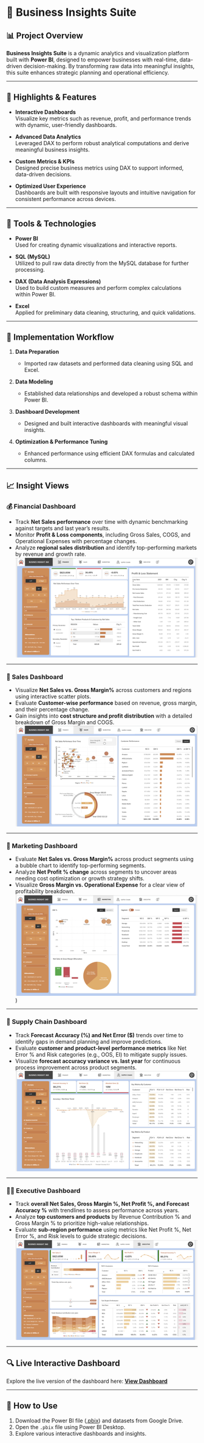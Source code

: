# 💼 Business Insights Suite

## 📊 Project Overview  
**Business Insights Suite** is a dynamic analytics and visualization platform built with **Power BI**, designed to empower businesses with real-time, data-driven decision-making. By transforming raw data into meaningful insights, this suite enhances strategic planning and operational efficiency.

---

## 🎯 Highlights & Features

- **Interactive Dashboards**  
  Visualize key metrics such as revenue, profit, and performance trends with dynamic, user-friendly dashboards.

- **Advanced Data Analytics**  
  Leveraged DAX to perform robust analytical computations and derive meaningful business insights.

- **Custom Metrics & KPIs**  
  Designed precise business metrics using DAX to support informed, data-driven decisions.

- **Optimized User Experience**  
  Dashboards are built with responsive layouts and intuitive navigation for consistent performance across devices.

---

## 🧰 Tools & Technologies

- **Power BI**  
  Used for creating dynamic visualizations and interactive reports.

- **SQL (MySQL)**  
  Utilized to pull raw data directly from the MySQL database for further processing.

- **DAX (Data Analysis Expressions)**  
  Used to build custom measures and perform complex calculations within Power BI.

- **Excel**  
  Applied for preliminary data cleaning, structuring, and quick validations.

---

## 🚀 Implementation Workflow

1. **Data Preparation**  
   - Imported raw datasets and performed data cleaning using SQL and Excel.

2. **Data Modeling**  
   - Established data relationships and developed a robust schema within Power BI.

3. **Dashboard Development**  
   - Designed and built interactive dashboards with meaningful visual insights.

4. **Optimization & Performance Tuning**  
   - Enhanced performance using efficient DAX formulas and calculated columns.

---

## 📈 Insight Views

### 💰 Financial Dashboard  
- Track **Net Sales performance** over time with dynamic benchmarking against targets and last year’s results.  
- Monitor **Profit & Loss components**, including Gross Sales, COGS, and Operational Expenses with percentage changes.  
- Analyze **regional sales distribution** and identify top-performing markets by revenue and growth rate.
![Financial Dashboard](https://github.com/nagansureyash/PowerBI-BI-360/blob/main/Finance%20View.png)

---

### 🛒 Sales Dashboard  
- Visualize **Net Sales vs. Gross Margin%** across customers and regions using interactive scatter plots.  
- Evaluate **Customer-wise performance** based on revenue, gross margin, and their percentage change.  
- Gain insights into **cost structure and profit distribution** with a detailed breakdown of Gross Margin and COGS.
![Sales Dashboard](https://github.com/nagansureyash/PowerBI-BI-360/blob/main/Sales%20View.png)

---

### 📢 Marketing Dashboard  
- Evaluate **Net Sales vs. Gross Margin%** across product segments using a bubble chart to identify top-performing segments.  
- Analyze **Net Profit % change** across segments to uncover areas needing cost optimization or growth strategy shifts.  
- Visualize **Gross Margin vs. Operational Expense** for a clear view of profitability breakdown. 
![Marketing Dashboard](https://github.com/nagansureyash/PowerBI-BI-360/blob/main/Marketing%20View.png))

---

### 🚚 Supply Chain Dashboard  
- Track **Forecast Accuracy (%) and Net Error ($)** trends over time to identify gaps in demand planning and improve predictions.  
- Evaluate **customer and product-level performance metrics** like Net Error % and Risk categories (e.g., OOS, EI) to mitigate supply issues.  
- Visualize **forecast accuracy variance vs. last year** for continuous process improvement across product segments.
![Supply Chain Dashboard](https://github.com/nagansureyash/PowerBI-BI-360/blob/main/Supply%20Chain%20View.png)

---

### 🧑‍💼 Executive Dashboard  
- Track **overall Net Sales, Gross Margin %, Net Profit %, and Forecast Accuracy %** with trendlines to assess performance across years.  
- Analyze **top customers and products** by Revenue Contribution % and Gross Margin % to prioritize high-value relationships.  
- Evaluate **sub-region performance** using metrics like Net Profit %, Net Error %, and Risk levels to guide strategic decisions.  
![Executive Dashboard](https://github.com/nagansureyash/PowerBI-BI-360/blob/main/Executive%20View%20.png)

---

## 🔍 Live Interactive Dashboard  
Explore the live version of the dashboard here: [**View Dashboard**](https://app.powerbi.com/view?r=eyJrIjoiYjMyYjg3MmItMGMwMC00YWIzLTkwODItOTVhNDI0OWVlNTBhIiwidCI6ImM2ZTU0OWIzLTVmNDUtNDAzMi1hYWU5LWQ0MjQ0ZGM1YjJjNCJ9)

---

## 📌 How to Use

1. Download the Power BI file ([.pbix](https://drive.google.com/drive/folders/1ViPQTimYB0vYYpCvSY3zV_1FvdOxvu3a?usp=drive_link)) and datasets from Google Drive.
2. Open the `.pbix` file using Power BI Desktop.
3. Explore various interactive dashboards and insights.



